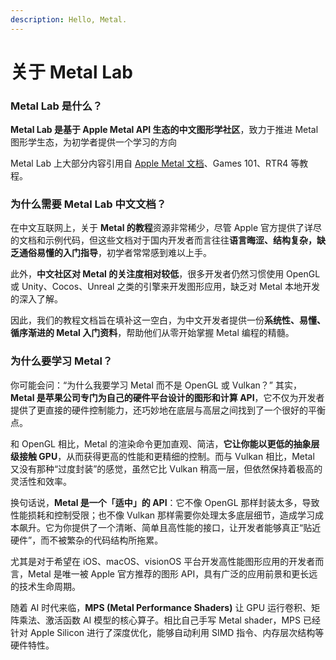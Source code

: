 ```yaml
---
description: Hello, Metal.
---
```


# 关于 Metal Lab

### Metal Lab 是什么？

**Metal Lab 是基于 Apple Metal API 生态的中文图形学社区**，致力于推进 Metal 图形学生态，为初学者提供一个学习的方向

Metal Lab 上大部分内容引用自 [Apple Metal 文档](https://developer.apple.com/documentation/metal)、Games 101、RTR4 等教程。

### 为什么需要 Metal Lab 中文文档？

在中文互联网上，关于 **Metal 的教程**资源非常稀少，尽管 Apple 官方提供了详尽的文档和示例代码，但这些文档对于国内开发者而言往往**语言晦涩、结构复杂，缺乏通俗易懂的入门指导**，初学者常常感到难以上手。

此外，**中文社区对 Metal 的关注度相对较低**，很多开发者仍然习惯使用 OpenGL 或 Unity、Cocos、Unreal 之类的引擎来开发图形应用，缺乏对 Metal 本地开发的深入了解。

因此，我们的教程文档旨在填补这一空白，为中文开发者提供一份**系统性、易懂、循序渐进的 Metal 入门资料**，帮助他们从零开始掌握 Metal 编程的精髓。

### 为什么要学习 Metal？

你可能会问：“为什么我要学习 Metal 而不是 OpenGL 或 Vulkan？” 其实，**Metal 是苹果公司专门为自己的硬件平台设计的图形和计算 API**，它不仅为开发者提供了更直接的硬件控制能力，还巧妙地在底层与高层之间找到了一个很好的平衡点。

和 OpenGL 相比，Metal 的渲染命令更加直观、简洁，**它让你能以更低的抽象层级接触 GPU**，从而获得更高的性能和更精细的控制。而与 Vulkan 相比，Metal 又没有那种“过度封装”的感觉，虽然它比 Vulkan 稍高一层，但依然保持着极高的灵活性和效率。

换句话说，**Metal 是一个「适中」的 API**：它不像 OpenGL 那样封装太多，导致性能损耗和控制受限；也不像 Vulkan 那样需要你处理太多底层细节，造成学习成本飙升。它为你提供了一个清晰、简单且高性能的接口，让开发者能够真正“贴近硬件”，而不被繁杂的代码结构所拖累。

尤其是对于希望在 iOS、macOS、visionOS 平台开发高性能图形应用的开发者而言，Metal 是唯一被 Apple 官方推荐的图形 API，具有广泛的应用前景和更长远的技术生命周期。

随着 AI 时代来临，**MPS (Metal Performance Shaders)** 让 GPU 运行卷积、矩阵乘法、激活函数 AI 模型的核心算子。相比自己手写 Metal shader，MPS 已经针对 Apple Silicon 进行了深度优化，能够自动利用 SIMD 指令、内存层次结构等硬件特性。
